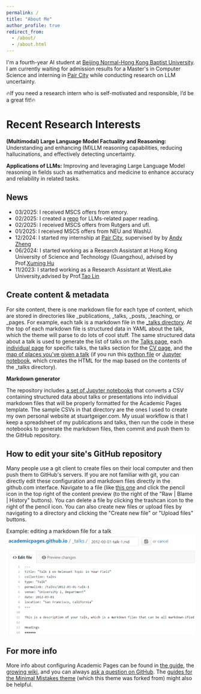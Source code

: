 ```yaml
---
permalink: /
title: "About Me"
author_profile: true
redirect_from: 
  - /about/
  - /about.html
---
```


I'm a fourth-year AI student at [Beijing Normal-Hong Kong Baptist University](https://uic.edu.cn/en/). I am currently waiting for admission results for a Master's in Computer Science and interning in [Pair City](https://www.paircity.com/home) while conducting research on LLM uncertainty.

🔥If you need a research intern who is self-motivated and responsible, I’d be a great fit!🔥

Recent Research Interests
======

**(Multimodal) Large Language Model Factuality and Reasoning:** Understanding and enhancing (M)LLM reasoning capabilities, reducing hallucinations, and effectively detecting uncertainty.  

**Applications of LLMs:** Improving and leveraging Large Language Model reasoning in fields such as mathematics and medicine to enhance accuracy and reliability in related tasks.

News
------
- 03/2025: I received MSCS offers from emory.
- 02/2025: I created a [repo](https://github.com/YongliangMiao/health-llms) for LLMs-related paper reading.
- 02/2025: I received MSCS offers from Rutgers and ufl.
- 01/2025: I received MSCS offers from NEU and WashU.
- 12/2024: I started my internship at [Pair City](https://www.paircity.com/home), supervised by by [Andy Zheng](https://rael.berkeley.edu/people/cheng-andy-zheng/)
- 06/2024: I started working as a Research Assistant at Hong Kong University of Science and Technology (Guangzhou), advised by Prof.[Xuming Hu](https://xuminghu.github.io/)
- 11/2023: I started working as a Research Assistant at WestLake University,advised by Prof.[Tao Lin](https://tlin-taolin.github.io/)


Create content & metadata
------
For site content, there is one markdown file for each type of content, which are stored in directories like _publications, _talks, _posts, _teaching, or _pages. For example, each talk is a markdown file in the [_talks directory](https://github.com/academicpages/academicpages.github.io/tree/master/_talks). At the top of each markdown file is structured data in YAML about the talk, which the theme will parse to do lots of cool stuff. The same structured data about a talk is used to generate the list of talks on the [Talks page](https://academicpages.github.io/talks), each [individual page](https://academicpages.github.io/talks/2012-03-01-talk-1) for specific talks, the talks section for the [CV page](https://academicpages.github.io/cv), and the [map of places you've given a talk](https://academicpages.github.io/talkmap.html) (if you run this [python file](https://github.com/academicpages/academicpages.github.io/blob/master/talkmap.py) or [Jupyter notebook](https://github.com/academicpages/academicpages.github.io/blob/master/talkmap.ipynb), which creates the HTML for the map based on the contents of the _talks directory).

**Markdown generator**

The repository includes [a set of Jupyter notebooks](https://github.com/academicpages/academicpages.github.io/tree/master/markdown_generator
) that converts a CSV containing structured data about talks or presentations into individual markdown files that will be properly formatted for the Academic Pages template. The sample CSVs in that directory are the ones I used to create my own personal website at stuartgeiger.com. My usual workflow is that I keep a spreadsheet of my publications and talks, then run the code in these notebooks to generate the markdown files, then commit and push them to the GitHub repository.

How to edit your site's GitHub repository
------
Many people use a git client to create files on their local computer and then push them to GitHub's servers. If you are not familiar with git, you can directly edit these configuration and markdown files directly in the github.com interface. Navigate to a file (like [this one](https://github.com/academicpages/academicpages.github.io/blob/master/_talks/2012-03-01-talk-1.md) and click the pencil icon in the top right of the content preview (to the right of the "Raw | Blame | History" buttons). You can delete a file by clicking the trashcan icon to the right of the pencil icon. You can also create new files or upload files by navigating to a directory and clicking the "Create new file" or "Upload files" buttons. 

Example: editing a markdown file for a talk
![Editing a markdown file for a talk](/images/editing-talk.png)

For more info
------
More info about configuring Academic Pages can be found in [the guide](https://academicpages.github.io/markdown/), the [growing wiki](https://github.com/academicpages/academicpages.github.io/wiki), and you can always [ask a question on GitHub](https://github.com/academicpages/academicpages.github.io/discussions). The [guides for the Minimal Mistakes theme](https://mmistakes.github.io/minimal-mistakes/docs/configuration/) (which this theme was forked from) might also be helpful.
